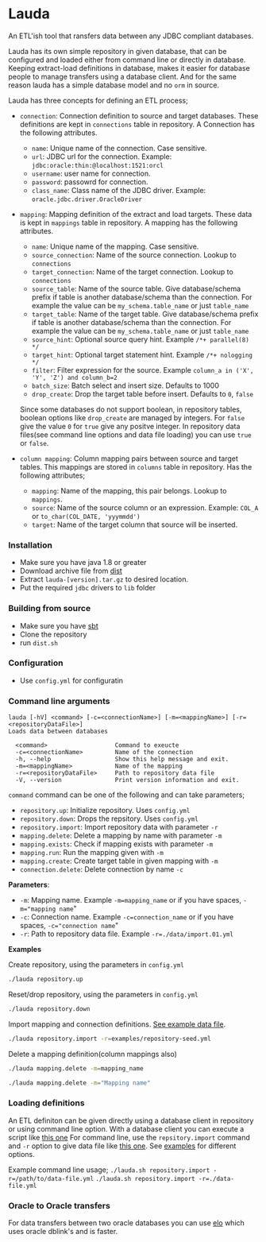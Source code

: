 # Lauda

An ETL'ish tool that ransfers data between any JDBC compliant databases.

Lauda has its own simple repository in given database, that can be configured and loaded either from command line
or directly in database. Keeping extract-load definitions in database, makes it easier for database people to
manage transfers using a database client. And for the same reason lauda has a simple database model and no `orm` in source.

Lauda has three concepts for defining an ETL process;

- `connection`: Connection definition to source and target databases. These definitions are
kept in `connections` table in repository. A Connection has the following attributes.

  - `name`: Unique name of the connection. Case sensitive.
  - `url`: JDBC url for the connection. Example: `jdbc:oracle:thin:@localhost:1521:orcl`
  - `username`: user name for connection.
  - `password`: passowrd for connection.
  - `class_name`: Class name of the JDBC driver. Example: `oracle.jdbc.driver.OracleDriver`

- `mapping`: Mapping definition of the extract and load targets. These data is kept in `mappings` table
in repository. A mapping has the following attributes.
  - `name`: Unique name of the mapping. Case sensitive.
  - `source_connection`: Name of the source connection. Lookup to `connections`
  - `target_connection`: Name of the target connection. Lookup to `connections`
  - `source_table`: Name of the source table. Give database/schema prefix if table is another database/schema than the connection. For example the value can be `my_schema.table_name` or just `table_name`
  - `target_table`: Name of the target table. Give database/schema prefix if table is another database/schema than the connection. For example the value can be `my_schema.table_name` or just `table_name`
  - `source_hint`: Optional source query hint. Example `/*+ parallel(8) */`
  - `target_hint`: Optional target statement hint. Example `/*+ nologging */`
  - `filter`: Filter expression for the source. Example `column_a in ('X', 'Y', 'Z') and column_b=2`
  - `batch_size`: Batch select and insert size. Defaults to 1000
  - `drop_create`: Drop the target table before insert. Defaults to `0`, `false`

  Since some databases do not support boolean, in repository tables, boolean options like `drop_create` are managed by integers. For `false` give the value `0` for `true` give any positve integer.
  In repository data files(see command line options and data file loading) you can use `true` or `false`.

- `column mapping`: Column mapping pairs between source and target tables. This mappings are stored in `columns`
table in repository. Has the following attributes;

  - `mapping`: Name of the mapping, this pair belongs. Lookup to `mappings`.
  - `source`: Name of the source column or an expression. Example: `COL_A` or `to_char(COL_DATE, 'yyymmdd')`
  - `target`: Name of the target column that source will be inserted.


### Installation
- Make sure you have java 1.8 or greater
- Download archive file from [dist](/dist)
- Extract `lauda-[version].tar.gz` to desired location.
- Put the required `jdbc` drivers to `lib` folder


### Building from source
- Make sure you have [sbt](https://www.scala-sbt.org/)
- Clone the repository
- run `dist.sh`

### Configuration
- Use `config.yml` for configuratin

### Command line arguments
```
lauda [-hV] <command> [-c=<connectionName>] [-m=<mappingName>] [-r=<repositoryDataFile>]
Loads data between databases

  <command>                   Command to exeucte
  -c=<connectionName>         Name of the connection
  -h, --help                  Show this help message and exit.
  -m=<mappingName>            Name of the mapping
  -r=<repositoryDataFile>     Path to repository data file
  -V, --version               Print version information and exit.
```

`command` command can be one of the following and can take parameters;

  - `repository.up`: Initialize repository. Uses `config.yml`
  - `repository.down`: Drops the repsitory. Uses `config.yml`
  - `repository.import`: Import repository data with parameter `-r`
  - `mapping.delete`: Delete a mapping by name with parameter `-m`
  - `mapping.exists`: Check if mapping exists with parameter `-m`
  - `mapping.run`: Run the mapping given with `-m`
  - `mapping.create`: Create target table in given mapping with `-m`
  - `connection.delete`: Delete connection by name `-c`

**Parameters**:
  - `-m`: Mapping name. Example `-m=mapping_name` or if you have spaces, `-m="mapping name`"
  - `-c`: Connection name. Example `-c=connection_name` or if you have spaces, `-c="connection name`"
  - `-r`: Path to repository data file. Example `-r=./data/import.01.yml`

**Examples**

  Create repository, using the parameters in `config.yml`
  ```sh
  ./lauda repository.up
  ```

  Reset/drop repository, using the parameters in `config.yml`
  ```sh
  ./lauda repository.down
  ```

  Import mapping and connection definitions. [See example data file](/examples/repository-seed-01.yml).
  ```sh
  ./lauda repository.import -r=examples/repository-seed.yml
  ```

  Delete a mapping definition(column mappings also)
  ```sh
  ./lauda mapping.delete -m=mapping_name
  ```
  ```sh
  ./lauda mapping.delete -m="Mapping name"
  ```





### Loading definitions
  An ETL definiton can be given directly using a database client in repository or using
  command line option. With a database client you can execute a script like [this one](/examples/repository-seed-01.sql)
  For command line, use the `repsitory.import` command and `-r` option to give data file like
  [this one](/examples/repository-seed-01.yml). See [examples](/examples) for different options.

  Example command line usage;
  `./lauda.sh repository.import -r=/path/to/data-file.yml`
  `./lauda.sh repository.import -r=./data-file.yml`



### Oracle to Oracle transfers
For data transfers between two oracle databases you can use [elo](https://github.com/bluecolor/elo)
which uses oracle dblink's and is faster.